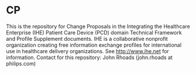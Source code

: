 # CP
This is the repository for Change Proposals in the Integrating the Healthcare Enterprise (IHE) Patient Care Device (PCD) domain Technical Framework and Profile Supplement documents. IHE is a collaborative nonprofit organization creating free information exchange profiles for international use in healthcare delivery organizations.
See http://www.ihe.net for information.
Contact for this repository: John Rhoads (john.rhoads at philips.com)
